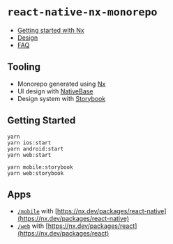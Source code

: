 # `react-native-nx-monorepo`

- [Getting started with Nx](./docs/nx.md)
- [Design](./docs/design.md)
- [FAQ](./docs/faq.md)

## Tooling

- Monorepo generated using [Nx](https://nx.dev/getting-started/intro)
- UI design with [NativeBase](https://docs.nativebase.io/)
- Design system with [Storybook](https://nx.dev/storybook/overview-react#storybook)

## Getting Started

```console
yarn
yarn ios:start
yarn android:start
yarn web:start
```

```console
yarn mobile:storybook
yarn web:storybook
```

## Apps

- [`/mobile`](./apps/mobile) with [https://nx.dev/packages/react-native](https://nx.dev/packages/react-native)
- [`/web`](./apps/web/) with [https://nx.dev/packages/react](https://nx.dev/packages/react)
